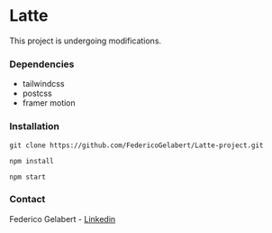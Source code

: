 # Latte

This project is undergoing modifications.


### Dependencies

- tailwindcss
- postcss
- framer motion

### Installation

```
git clone https://github.com/FedericoGelabert/Latte-project.git

npm install

npm start
```

### Contact

Federico Gelabert - [Linkedin](https://www.linkedin.com/in/federico-gelabert/)